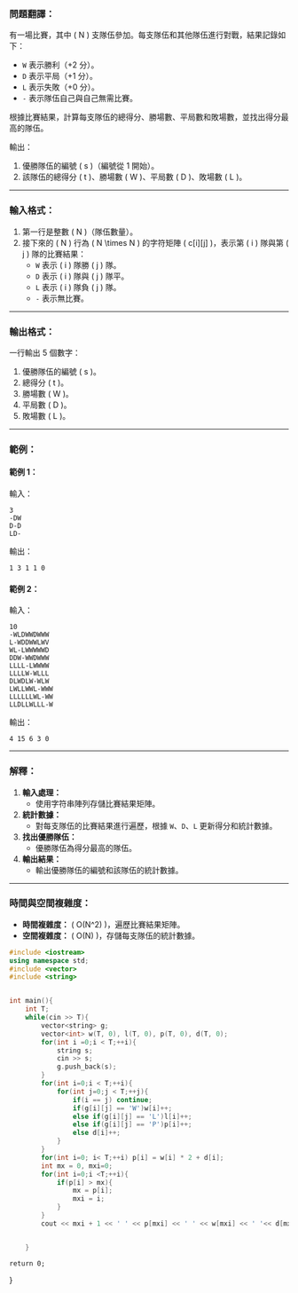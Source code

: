 ### 問題翻譯：
有一場比賽，其中 \( N \) 支隊伍參加。每支隊伍和其他隊伍進行對戰，結果記錄如下：
- `W` 表示勝利（+2 分）。
- `D` 表示平局（+1 分）。
- `L` 表示失敗（+0 分）。
- `-` 表示隊伍自己與自己無需比賽。

根據比賽結果，計算每支隊伍的總得分、勝場數、平局數和敗場數，並找出得分最高的隊伍。

輸出：
1. 優勝隊伍的編號 \( s \)（編號從 1 開始）。
2. 該隊伍的總得分 \( t \)、勝場數 \( W \)、平局數 \( D \)、敗場數 \( L \)。

---

### 輸入格式：
1. 第一行是整數 \( N \)（隊伍數量）。
2. 接下來的 \( N \) 行為 \( N \times N \) 的字符矩陣 \( c[i][j] \)，表示第 \( i \) 隊與第 \( j \) 隊的比賽結果：
   - `W` 表示 \( i \) 隊勝 \( j \) 隊。
   - `D` 表示 \( i \) 隊與 \( j \) 隊平。
   - `L` 表示 \( i \) 隊負 \( j \) 隊。
   - `-` 表示無比賽。

---

### 輸出格式：
一行輸出 5 個數字：
1. 優勝隊伍的編號 \( s \)。
2. 總得分 \( t \)。
3. 勝場數 \( W \)。
4. 平局數 \( D \)。
5. 敗場數 \( L \)。

---

### 範例：

#### 範例 1：
輸入：
```
3
-DW
D-D
LD-
```

輸出：
```
1 3 1 1 0
```

#### 範例 2：
輸入：
```
10
-WLDWWDWWW
L-WDDWWLWV
WL-LWWWWWD
DDW-WWDWWW
LLLL-LWWWW
LLLLW-WLLL
DLWDLW-WLW
LWLLWWL-WWW
LLLLLLWL-WW
LLDLLWLLL-W
```

輸出：
```
4 15 6 3 0
```

---

### 解釋：
1. **輸入處理：**
   - 使用字符串陣列存儲比賽結果矩陣。
2. **統計數據：**
   - 對每支隊伍的比賽結果進行遍歷，根據 `W`、`D`、`L` 更新得分和統計數據。
3. **找出優勝隊伍：**
   - 優勝隊伍為得分最高的隊伍。
4. **輸出結果：**
   - 輸出優勝隊伍的編號和該隊伍的統計數據。

---

### 時間與空間複雜度：
- **時間複雜度：** \( O(N^2) \)，遍歷比賽結果矩陣。
- **空間複雜度：** \( O(N) \)，存儲每支隊伍的統計數據。

```cpp
#include <iostream>
using namespace std;
#include <vector>
#include <string>


int main(){
    int T;
    while(cin >> T){
        vector<string> g;
        vector<int> w(T, 0), l(T, 0), p(T, 0), d(T, 0); 
        for(int i =0;i < T;++i){
            string s;
            cin >> s;
            g.push_back(s);
        }
        for(int i=0;i < T;++i){
            for(int j=0;j < T;++j){
                if(i == j) continue;
                if(g[i][j] == 'W')w[i]++;
                else if(g[i][j] == 'L')l[i]++;
                else if(g[i][j] == 'P')p[i]++;
                else d[i]++;   
            }
        }
        for(int i=0; i< T;++i) p[i] = w[i] * 2 + d[i];
        int mx = 0, mxi=0;
        for(int i=0;i <T;++i){
            if(p[i] > mx){
                mx = p[i];
                mxi = i;
            }
        }
        cout << mxi + 1 << ' ' << p[mxi] << ' ' << w[mxi] << ' '<< d[mxi] << ' ' << l[mxi] << endl;


    }
```


    return 0;
}
